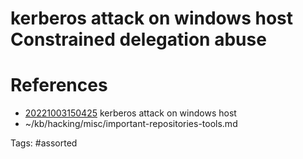 # kerberos attack on windows host Constrained delegation abuse

# References
- [20221003150425](/zet/20221003150425/README.md) kerberos attack on windows host
- ~/kb/hacking/misc/important-repositories-tools.md

Tags:
    #assorted
